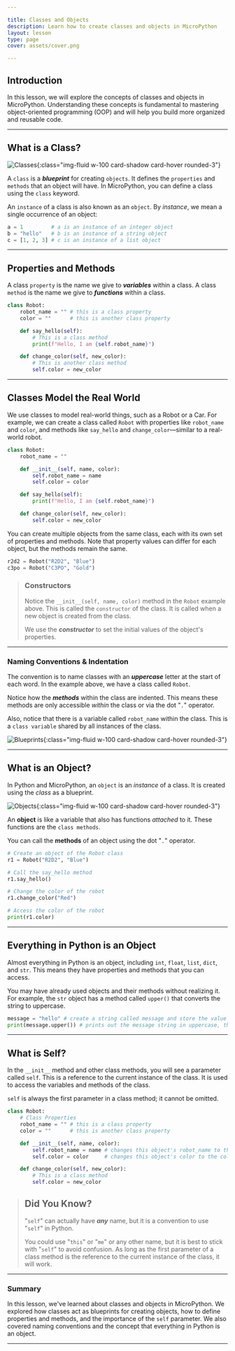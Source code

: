 ```yaml
---

title: Classes and Objects
description: Learn how to create classes and objects in MicroPython
layout: lesson
type: page
cover: assets/cover.png

---
```


## Introduction

In this lesson, we will explore the concepts of classes and objects in MicroPython. Understanding these concepts is fundamental to mastering object-oriented programming (OOP) and will help you build more organized and reusable code.

---

## What is a Class?

![Classes](assets/whatisaclass.png){:class="img-fluid w-100 card-shadow card-hover rounded-3"}

A `class` is a ***blueprint*** for creating `objects`. It defines the `properties` and `methods` that an object will have. In MicroPython, you can define a class using the `class` keyword.

An `instance` of a class is also known as an `object`. By *instance*, we mean a single occurrence of an object:

```python
a = 1         # a is an instance of an integer object
b = "hello"   # b is an instance of a string object
c = [1, 2, 3] # c is an instance of a list object
```

---

## Properties and Methods

A class `property` is the name we give to ***variables*** within a class. A class `method` is the name we give to ***functions*** within a class.

```python
class Robot:
    robot_name = "" # this is a class property
    color = ""      # this is another class property

    def say_hello(self):
        # This is a class method
        print(f"Hello, I am {self.robot_name}")

    def change_color(self, new_color):
        # This is another class method
        self.color = new_color
```

---

## Classes Model the Real World

We use classes to model real-world things, such as a Robot or a Car. For example, we can create a class called `Robot` with properties like `robot_name` and `color`, and methods like `say_hello` and `change_color`—similar to a real-world robot.

```python
class Robot:
    robot_name = ""

    def __init__(self, name, color):
        self.robot_name = name
        self.color = color

    def say_hello(self):
        print(f"Hello, I am {self.robot_name}")

    def change_color(self, new_color):
        self.color = new_color
```

You can create multiple objects from the same class, each with its own set of properties and methods. Note that property values can differ for each object, but the methods remain the same.

```python
r2d2 = Robot("R2D2", "Blue")
c3po = Robot("C3PO", "Gold")
```

> ### Constructors
>
> Notice the `__init__(self, name, color)` method in the `Robot` example above. This is called the `constructor` of the class. It is called when a new object is created from the class.
>
> We use the ***constructor*** to set the initial values of the object's properties.

---

### Naming Conventions & Indentation

The convention is to name classes with an ***uppercase*** letter at the start of each word. In the example above, we have a class called `Robot`.

Notice how the ***methods*** within the class are indented. This means these methods are only accessible *within* the class or via the dot "`.`" operator.

Also, notice that there is a variable called `robot_name` within the class. This is a `class variable` shared by all instances of the class.

![Blueprints](assets/blueprints.png){:class="img-fluid w-100 card-shadow card-hover rounded-3"}

---

## What is an Object?

In Python and MicroPython, an `object` is an *instance* of a class. It is created using the *class* as a blueprint.

![Objects](assets/objects.png){:class="img-fluid w-100 card-shadow card-hover rounded-3"}

An **object** is like a variable that also has functions *attached* to it. These functions are the `class methods`.

You can call the **methods** of an object using the dot "`.`" operator.

```python
# Create an object of the Robot class
r1 = Robot("R2D2", "Blue")

# Call the say_hello method
r1.say_hello()

# Change the color of the robot
r1.change_color("Red")

# Access the color of the robot
print(r1.color)
```

---

## Everything in Python is an Object

Almost everything in Python is an object, including `int`, `float`, `list`, `dict`, and `str`. This means they have properties and methods that you can access.

You may have already used objects and their methods without realizing it. For example, the `str` object has a method called `upper()` that converts the string to uppercase.

```python
message = "hello" # create a string called message and store the value "hello"
print(message.upper()) # prints out the message string in uppercase, this uses the str object's upper() method
```

---

## What is Self?

In the `__init__` method and other class methods, you will see a parameter called `self`. This is a reference to the current instance of the class. It is used to access the variables and methods of the class.

`self` is always the first parameter in a class method; it cannot be omitted.

```python
class Robot:
    # Class Properties
    robot_name = "" # this is a class property
    color = ""      # this is another class property

    def __init__(self, name, color):
        self.robot_name = name # changes this object's robot_name to the name provided
        self.color = color     # changes this object's color to the color provided

    def change_color(self, new_color):
        # This is a class method
        self.color = new_color
```

> ## Did You Know?
>
> "`self`" can actually have ***any*** name, but it is a convention to use "`self`" in Python.
>
> You could use "`this`" or "`me`" or any other name, but it is best to stick with "`self`" to avoid confusion. As long as the first parameter of a class method is the reference to the current instance of the class, it will work.

---

### Summary

In this lesson, we've learned about classes and objects in MicroPython. We explored how classes act as blueprints for creating objects, how to define properties and methods, and the importance of the `self` parameter. We also covered naming conventions and the concept that everything in Python is an object.

---
